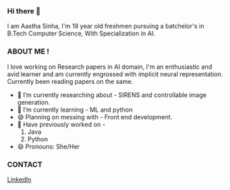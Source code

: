 ### Hi there 👋
I am Aastha Sinha, I'm 19 year old freshmen pursuing a batchelor's in B.Tech Computer Science, With Specialization in AI.

### ABOUT ME !

I love working on Research papers in AI domain, I'm an enthusiastic and avid learner and am currently engrossed with implicit neural representation.
Currently been reading papers on the same.



- 🔭 I’m currently researching about - SIRENS and controllable image generation.
- 🌱 I’m currently learning - ML and python 
- 😅 Planning on messing with - Front end development.
- 👀 Have previously worked on - 
    1. Java 
    2. Python 
- 😄 Pronouns: She/Her 

### CONTACT
<!-- [Email](aasthasinha2010@gmail.com) -->
[Linkedln](https://www.linkedin.com/in/aastha-sinha-763840208/)

